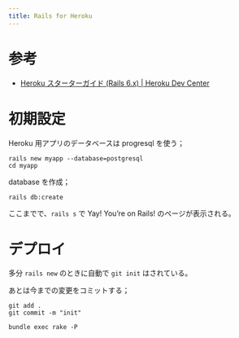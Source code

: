 ```yaml
---
title: Rails for Heroku
---
```


# 参考

- [Heroku スターターガイド (Rails 6.x) | Heroku Dev Center](https://devcenter.heroku.com/ja/articles/getting-started-with-rails6#create-a-new-rails-app-or-upgrade-an-existing-one)



# 初期設定

Heroku 用アプリのデータベースは progresql を使う；

```
rails new myapp --database=postgresql
cd myapp
```

database を作成；

```
rails db:create
```

ここまでで、`rails s` で Yay! You’re on Rails! のページが表示される。

# デプロイ

多分 `rails new` のときに自動で `git init` はされている。

あとは今までの変更をコミットする；

```
git add .
git commit -m "init"
```

```
bundle exec rake -P
```